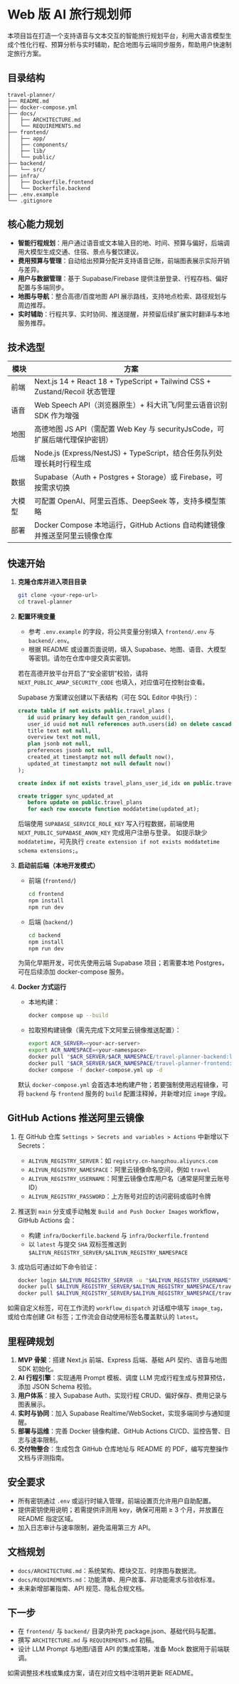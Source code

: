 # Web 版 AI 旅行规划师

本项目旨在打造一个支持语音与文本交互的智能旅行规划平台，利用大语言模型生成个性化行程、预算分析与实时辅助，配合地图与云端同步服务，帮助用户快速制定旅行方案。

## 目录结构

```
travel-planner/
├── README.md
├── docker-compose.yml
├── docs/
│   ├── ARCHITECTURE.md
│   └── REQUIREMENTS.md
├── frontend/
│   ├── app/
│   ├── components/
│   ├── lib/
│   └── public/
├── backend/
│   └── src/
├── infra/
│   ├── Dockerfile.frontend
│   └── Dockerfile.backend
├── .env.example
└── .gitignore
```

## 核心能力规划

- **智能行程规划**：用户通过语音或文本输入目的地、时间、预算与偏好，后端调用大模型生成交通、住宿、景点与餐饮建议。
- **费用预算与管理**：自动给出预算分配并支持语音记账，前端图表展示实际开销与差异。
- **用户与数据管理**：基于 Supabase/Firebase 提供注册登录、行程存档、偏好配置与多端同步。
- **地图与导航**：整合高德/百度地图 API 展示路线，支持地点检索、路径规划与周边推荐。
- **实时辅助**：行程共享、实时协同、推送提醒，并预留后续扩展实时翻译与本地服务推荐。

## 技术选型

| 模块 | 方案 |
| --- | --- |
| 前端 | Next.js 14 + React 18 + TypeScript + Tailwind CSS + Zustand/Recoil 状态管理 |
| 语音 | Web Speech API（浏览器原生）+ 科大讯飞/阿里云语音识别 SDK 作为增强 |
| 地图 | 高德地图 JS API（需配置 Web Key 与 securityJsCode，可扩展后端代理保护密钥） |
| 后端 | Node.js (Express/NestJS) + TypeScript，结合任务队列处理长耗时行程生成 |
| 数据 | Supabase（Auth + Postgres + Storage）或 Firebase，可按需求切换 |
| 大模型 | 可配置 OpenAI、阿里云百炼、DeepSeek 等，支持多模型策略 |
| 部署 | Docker Compose 本地运行，GitHub Actions 自动构建镜像并推送至阿里云镜像仓库 |

## 快速开始

1. **克隆仓库并进入项目目录**
   ```bash
   git clone <your-repo-url>
   cd travel-planner
   ```

2. **配置环境变量**
   - 参考 `.env.example` 的字段，将公共变量分别填入 `frontend/.env` 与 `backend/.env`。
   - 根据 README 或设置页面说明，填入 Supabase、地图、语音、大模型等密钥。请勿在仓库中提交真实密钥。

   若在高德开放平台开启了“安全密钥”校验，请将 `NEXT_PUBLIC_AMAP_SECURITY_CODE` 也填入，对应值可在控制台查看。

    Supabase 方案建议创建以下表结构（可在 SQL Editor 中执行）：

    ```sql
    create table if not exists public.travel_plans (
       id uuid primary key default gen_random_uuid(),
       user_id uuid not null references auth.users(id) on delete cascade,
       title text not null,
       overview text not null,
       plan jsonb not null,
       preferences jsonb not null,
       created_at timestamptz not null default now(),
       updated_at timestamptz not null default now()
    );

    create index if not exists travel_plans_user_id_idx on public.travel_plans(user_id);

    create trigger sync_updated_at
       before update on public.travel_plans
       for each row execute function moddatetime(updated_at);
    ```

    后端使用 `SUPABASE_SERVICE_ROLE_KEY` 写入行程数据，前端使用 `NEXT_PUBLIC_SUPABASE_ANON_KEY` 完成用户注册与登录。
    如提示缺少 `moddatetime`，可先执行 `create extension if not exists moddatetime schema extensions;`。

3. **启动前后端（本地开发模式）**
   - 前端 (`frontend/`)
     ```bash
     cd frontend
     npm install
     npm run dev
     ```
   - 后端 (`backend/`)
     ```bash
     cd backend
     npm install
     npm run dev
     ```

   为简化早期开发，可优先使用云端 Supabase 项目；若需要本地 Postgres，可在后续添加 docker-compose 服务。

4. **Docker 方式运行**
   - 本地构建：
     ```bash
     docker compose up --build
     ```
   - 拉取预构建镜像（需先完成下文阿里云镜像推送配置）：
     ```bash
     export ACR_SERVER=<your-acr-server>
     export ACR_NAMESPACE=<your-namespace>
     docker pull "$ACR_SERVER/$ACR_NAMESPACE/travel-planner-backend:latest"
     docker pull "$ACR_SERVER/$ACR_NAMESPACE/travel-planner-frontend:latest"
     docker compose -f docker-compose.yml up -d
     ```

   默认 `docker-compose.yml` 会首选本地构建产物；若要强制使用远程镜像，可将 `backend` 与 `frontend` 服务的 `build` 配置注释掉，并新增对应 `image` 字段。

## GitHub Actions 推送阿里云镜像

1. 在 GitHub 仓库 `Settings > Secrets and variables > Actions` 中新增以下 Secrets：
   - `ALIYUN_REGISTRY_SERVER`：如 `registry.cn-hangzhou.aliyuncs.com`
   - `ALIYUN_REGISTRY_NAMESPACE`：阿里云镜像命名空间，例如 `travel`
   - `ALIYUN_REGISTRY_USERNAME`：阿里云镜像仓库用户名（通常是阿里云账号 ID）
   - `ALIYUN_REGISTRY_PASSWORD`：上方账号对应的访问密码或临时令牌

2. 推送到 `main` 分支或手动触发 `Build and Push Docker Images` workflow，GitHub Actions 会：
   - 构建 `infra/Dockerfile.backend` 与 `infra/Dockerfile.frontend`
   - 以 `latest` 与提交 `SHA` 双标签推送到 `$ALIYUN_REGISTRY_SERVER/$ALIYUN_REGISTRY_NAMESPACE`

3. 成功后可通过如下命令验证：
   ```bash
   docker login $ALIYUN_REGISTRY_SERVER -u "$ALIYUN_REGISTRY_USERNAME"
   docker pull $ALIYUN_REGISTRY_SERVER/$ALIYUN_REGISTRY_NAMESPACE/travel-planner-backend:latest
   docker pull $ALIYUN_REGISTRY_SERVER/$ALIYUN_REGISTRY_NAMESPACE/travel-planner-frontend:latest
   ```

如需自定义标签，可在工作流的 `workflow_dispatch` 对话框中填写 `image_tag`，或给仓库创建 Git 标签；工作流会自动使用标签名覆盖默认的 `latest`。

## 里程碑规划

1. **MVP 骨架**：搭建 Next.js 前端、Express 后端、基础 API 契约、语音与地图 SDK 初始化。
2. **AI 行程引擎**：实现通用 Prompt 模板、调度 LLM 完成行程生成与预算预估，添加 JSON Schema 校验。
3. **用户体系**：接入 Supabase Auth、实现行程 CRUD、偏好保存、费用记录与图表展示。
4. **实时与协同**：加入 Supabase Realtime/WebSocket，实现多端同步与通知提醒。
5. **部署与运维**：完善 Docker 镜像构建、GitHub Actions CI/CD、监控告警、日志与速率限制。
6. **交付物整合**：生成包含 GitHub 仓库地址与 README 的 PDF，编写完整操作文档与评测指南。

## 安全要求

- 所有密钥通过 `.env` 或运行时输入管理，前端设置页允许用户自助配置。
- 提供密钥使用说明；若需提供评测用 key，确保可用期 ≥ 3 个月，并放置在 README 指定区域。
- 加入日志审计与速率限制，避免滥用第三方 API。

## 文档规划

- `docs/ARCHITECTURE.md`：系统架构、模块交互、时序图与数据流。
- `docs/REQUIREMENTS.md`：功能清单、用户故事、非功能需求与验收标准。
- 未来新增部署指南、API 规范、隐私合规文档。

## 下一步

- 在 `frontend/` 与 `backend/` 目录内补充 package.json、基础代码与配置。
- 撰写 `ARCHITECTURE.md` 与 `REQUIREMENTS.md` 初稿。
- 设计 LLM Prompt 与地图/语音 API 的集成策略，准备 Mock 数据用于前端联调。

如需调整技术栈或集成方案，请在对应文档中注明并更新 README。
